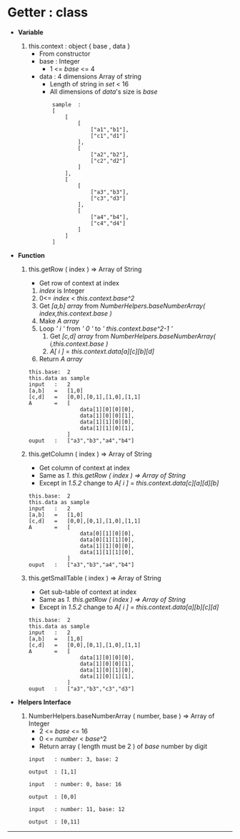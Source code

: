# Getter : class

- **Variable**
    1. this.context : object { base , data } 
        * From constructor
        * base : Integer
            * 1 <= *base* <= 4
        * data : 4 dimensions Array of string 
            * Length of string in *set* < 16
            * All dimensions of *data*'s size  is *base*
            ~~~~
                sample  :  
                [
                    [
                        [ 
                            ["a1","b1"],
                            ["c1","d1"] 
                        ], 
                        [
                            ["a2","b2"],
                            ["c2","d2"] 
                        ]
                    ],
                    [
                        [ 
                            ["a3","b3"],
                            ["c3","d3"] 
                        ], 
                        [
                            ["a4","b4"],
                            ["c4","d4"] 
                        ]
                    ]
                ]
            ~~~~

- **Function**

    1. this.getRow ( index ) => Array of String 
        * Get row of context at index

        1. *index* is Integer
        2. 0<= *index* < *this.context.base^2*
        3. Get *[a,b] array* from *NumberHelpers.baseNumberArray( index,this.context.base )*
        4. Make *A array*
        5. Loop *' i '* from *' 0 '* to *' this.context.base^2-1 '*
            1. Get *[c,d] array* from *NumberHelpers.baseNumberArray( i,this.context.base )*
            2. *A[ i ]* = *this.context.data[a][c][b][d]*
        6. Return *A array*
        ~~~~
        this.base:  2
        this.data as sample
        input   :   2
        [a,b]   =   [1,0]
        [c,d]   =   [0,0],[0,1],[1,0],[1,1]
        A       =   [
                        data[1][0][0][0],
                        data[1][0][0][1],
                        data[1][1][0][0],
                        data[1][1][0][1],
                    ]
        ouput   :   ["a3","b3","a4","b4"]
        ~~~~

    2. this.getColumn ( index ) => Array of String
        * Get column of context at index
        * Same as *1. this.getRow ( index ) => Array of String*
        * Except in *1.5.2* change to *A[ i ]* = *this.context.data[c][a][d][b]*
        ~~~~
        this.base:  2
        this.data as sample
        input   :   2
        [a,b]   =   [1,0]
        [c,d]   =   [0,0],[0,1],[1,0],[1,1]
        A       =   [
                        data[0][1][0][0],
                        data[0][1][1][0],
                        data[1][1][0][0],
                        data[1][1][1][0],
                    ]
        ouput   :   ["a3","b3","a4","b4"]
        ~~~~
    3. this.getSmallTable ( index ) => Array of String
        * Get sub-table of context at index
        * Same as *1. this.getRow ( index ) => Array of String*
        * Except in *1.5.2* change to *A[ i ]* = *this.context.data[a][b][c][d]*
        ~~~~
        this.base:  2
        this.data as sample
        input   :   2
        [a,b]   =   [1,0]
        [c,d]   =   [0,0],[0,1],[1,0],[1,1]
        A       =   [
                        data[1][0][0][0],
                        data[1][0][0][1],
                        data[1][0][1][0],
                        data[1][0][1][1],
                    ]
        ouput   :   ["a3","b3","c3","d3"]
        ~~~~
- **Helpers Interface**
    1. NumberHelpers.baseNumberArray ( number, base ) => Array of Integer
        * 2 <= *base* <= 16
        * 0 <= *number* < *base*^2
        * Return array ( length must be 2 ) of *base* number by digit
        ~~~~
        input   : number: 3, base: 2

        output  : [1,1]
        ~~~~
        ~~~~
        input   : number: 0, base: 16

        output  : [0,0]
        ~~~~
        ~~~~
        input   : number: 11, base: 12

        output  : [0,11]
        ~~~~
        
---